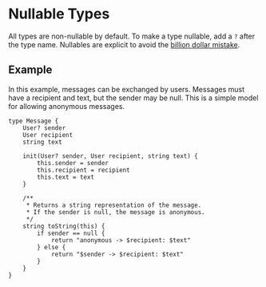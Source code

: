 # Nullable Types

All types are non-nullable by default. To make a type nullable, add a `?` after the type name.
Nullables are explicit to avoid the [billion dollar mistake](https://en.wikipedia.org/wiki/Null_pointer).

## Example

In this example, messages can be exchanged by users. Messages must have a recipient and text, but the sender may be null. This is a simple model for allowing anonymous messages.

```fiz
type Message {
    User? sender
    User recipient
    string text
    
    init(User? sender, User recipient, string text) {
        this.sender = sender
        this.recipient = recipient
        this.text = text
    }
    
    /**
     * Returns a string representation of the message.
     * If the sender is null, the message is anonymous.
     */
    string toString(this) {
        if sender == null {
            return "anonymous -> $recipient: $text"
        } else {
            return "$sender -> $recipient: $text"
        }
    }
}
```
